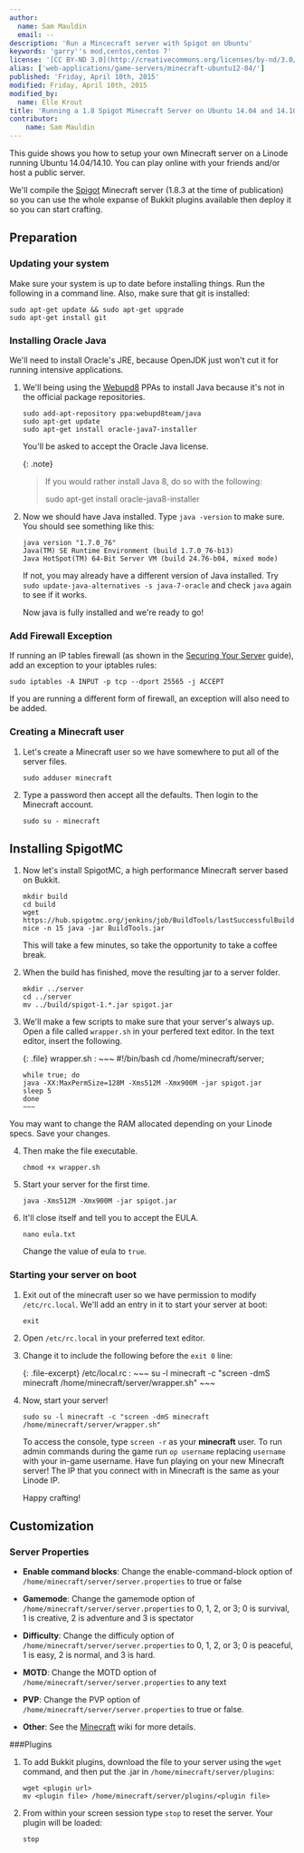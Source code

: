 ```yaml
---
author:
  name: Sam Mauldin
  email: --
description: 'Run a Mincecraft server with Spigot on Ubuntu'
keywords: 'garry''s mod,centos,centos 7'
license: '[CC BY-ND 3.0](http://creativecommons.org/licenses/by-nd/3.0/us/)'
alias: ['web-applications/game-servers/minecraft-ubuntu12-04/']
published: 'Friday, April 10th, 2015'
modified: Friday, April 10th, 2015
modified_by:
  name: Elle Krout
title: 'Running a 1.8 Spigot Minecraft Server on Ubuntu 14.04 and 14.10'
contributor:
    name: Sam Mauldin
---
```


This guide shows you how to setup your own Minecraft server on a Linode running Ubuntu 14.04/14.10. You can play online with your friends and/or host a public server.

We'll compile the [Spigot](https://spigotmc.com) Minecraft server (1.8.3 at the time of publication) so you can use the whole expanse of Bukkit plugins available then deploy it so you can start crafting.

## Preparation

### Updating your system

Make sure your system is up to date before installing things. Run the following in a command line. Also, make sure that git is installed:

	sudo apt-get update && sudo apt-get upgrade
	sudo apt-get install git

### Installing Oracle Java

We'll need to install Oracle's JRE, because OpenJDK just won't cut it for running intensive applications.

1.	We'll being using the [Webupd8](http://www.webupd8.org) PPAs to install Java because it's not in the official package repositories.

		sudo add-apt-repository ppa:webupd8team/java
		sudo apt-get update
		sudo apt-get install oracle-java7-installer

	You'll be asked to accept the Oracle Java license.

	{: .note}
	>
	>If you would rather install Java 8, do so with the following:
	>
	>	sudo apt-get install oracle-java8-installer

2.	Now we should have Java installed. Type `java -version` to make sure. You should see something like this:

		java version "1.7.0_76"
		Java(TM) SE Runtime Environment (build 1.7.0_76-b13)
		Java HotSpot(TM) 64-Bit Server VM (build 24.76-b04, mixed mode)

	If not, you may already have a different version of Java installed. Try `sudo update-java-alternatives -s java-7-oracle` and check `java` again to see if it works.
	
	Now java is fully installed and we're ready to go!

### Add Firewall Exception

If running an IP tables firewall (as shown in the [Securing Your Server](/docs/security/securing-your-server/) guide), add an exception to your iptables rules:

	sudo iptables -A INPUT -p tcp --dport 25565 -j ACCEPT

If you are running a different form of firewall, an exception will also need to be added.

### Creating a Minecraft user

1.	Let's create a Minecraft user so we have somewhere to put all of the server files.

		sudo adduser minecraft

2.	Type a password then accept all the defaults. Then login to the Minecraft account.

		sudo su - minecraft

## Installing SpigotMC

1.	Now let's install SpigotMC, a high performance Minecraft server based on Bukkit.

		mkdir build
		cd build
		wget https://hub.spigotmc.org/jenkins/job/BuildTools/lastSuccessfulBuild/artifact/target/BuildTools.jar
		nice -n 15 java -jar BuildTools.jar

	This will take a few minutes, so take the opportunity to take a coffee break.

2.	When the build has finished, move the resulting jar to a server folder.

		mkdir ../server
		cd ../server
		mv ../build/spigot-1.*.jar spigot.jar

3.	We'll make a few scripts to make sure that your server's always up. Open a file called `wrapper.sh` in your perfered text editor. In the text editor, insert the following.

	{: .file}
	wrapper.sh
	:	~~~
		#!/bin/bash
		cd /home/minecraft/server;
	
		while true; do
		java -XX:MaxPermSize=128M -Xms512M -Xmx900M -jar spigot.jar
		sleep 5
		done
		~~~

You may want to change the RAM allocated depending on your Linode specs. Save your changes.

4.	Then make the file executable.

		chmod +x wrapper.sh

5.	Start your server for the first time.

		java -Xms512M -Xmx900M -jar spigot.jar

6.	It'll close itself and tell you to accept the EULA.

		nano eula.txt

	Change the value of eula to `true`.

### Starting your server on boot

1.	Exit out of the minecraft user so we have permission to modify `/etc/rc.local`. We'll add an entry in it to start your server at boot:

		exit

2.	Open `/etc/rc.local` in your preferred text editor.

4.	Change it to include the following before the `exit 0` line:

	{: .file-excerpt}
	/etc/local.rc
	:	~~~
		su -l minecraft -c "screen -dmS minecraft /home/minecraft/server/wrapper.sh"
		~~~

5.	Now, start your server!

		sudo su -l minecraft -c "screen -dmS minecraft /home/minecraft/server/wrapper.sh"

	To access the console, type `screen -r` as your **minecraft** user. To run admin commands during the game run `op username` replacing `username` with your in-game username. Have fun playing on your new Minecraft server! The IP that you connect with in Minecraft is the same as your Linode IP.

	Happy crafting!

## Customization

### Server Properties

-	**Enable command blocks**: Change the enable-command-block option of `/home/minecraft/server/server.properties` to true or false

-	**Gamemode**: Change the gamemode option of `/home/minecraft/server/server.properties` to 0, 1, 2, or 3; 0 is survival, 1 is creative, 2 is adventure and 3 is spectator

-	**Difficulty**: Change the difficuly option of `/home/minecraft/server/server.properties` to 0, 1, 2, or 3; 0 is peaceful, 1 is easy, 2 is normal, and 3 is hard.

-	**MOTD**: Change the MOTD option of `/home/minecraft/server/server.properties` to any text

-	**PVP**: Change the PVP option of `/home/minecraft/server/server.properties` to true or false.

-	**Other**: See the [Minecraft](http://minecraft.gamepedia.com/Server.properties) wiki for more details.

###Plugins

1.	To add Bukkit plugins, download the file to your server using the `wget` command, and then put the .jar in `/home/minecraft/server/plugins`:

		wget <plugin url>
		mv <plugin file> /home/minecraft/server/plugins/<plugin file>

2.	From within your screen session type `stop` to reset the server. Your plugin will be loaded:

		stop

